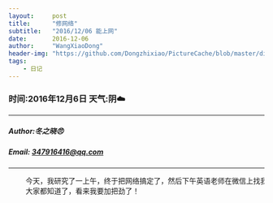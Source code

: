 ```yaml
---
layout:     post
title:      "修网络"
subtitle:   "2016/12/06 能上网"
date:       2016-12-06
author:     "WangXiaoDong"
header-img: "https://github.com/Dongzhixiao/PictureCache/blob/master/diaryPic/20161206.jpg?raw=true"
tags:
    - 日记
---
```


### 时间:2016年12月6日 天气:阴:cloud:
-----
#####   Author:冬之晓:angry:
#####   Email: 347916416@qq.com
----------

<pre>
    今天，我研究了一上午，终于把网络搞定了，然后下午英语老师在微信上找我聊聊天，结果就知道我辞职考博了，哎，
    大家都知道了，看来我要加把劲了！
</pre>